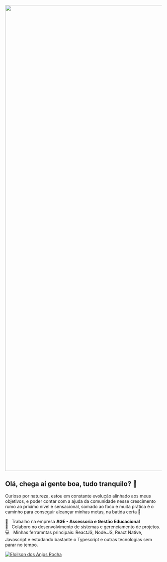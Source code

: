 <img width="1500" src="https://github.com/eloilsondosanjos/banner/blob/master/GitHub2.gif?raw=true">

## Olá, chega aí gente boa, tudo tranquilo? :wave:

Curioso por natureza, estou em constante evolução alinhado aos meus objetivos, e poder contar com a ajuda da comunidade nesse crescimento rumo ao príximo nível é sensacional, somado ao foco e muita prática é o caminho para conseguir alcançar minhas metas, na batida certa 🥁


 :office:  &nbsp; Trabalho na empresa **AGE - Assessoria e Gestão Educacional**
 <br/> :purple_heart: &nbsp; Colaboro no desenvolvimento de sistemas e gerenciamento de projetos.
 <br/> :computer: &nbsp; Minhas ferramntas principais: ReactJS, Node.JS, React Native, Javascript e estudando bastante o Typescript e outras tecnologias sem parar no tempo.
 
<a href="https://www.linkedin.com/in/eloilsondosanjosrocha/" target="_blank">
  <img alt="Eloilson dos Anjos Rocha" src="https://img.shields.io/badge/-Eloilson dos Anjos Rocha-9871F5?style=flat&logo=Linkedin&logoColor=white" />
</a>
